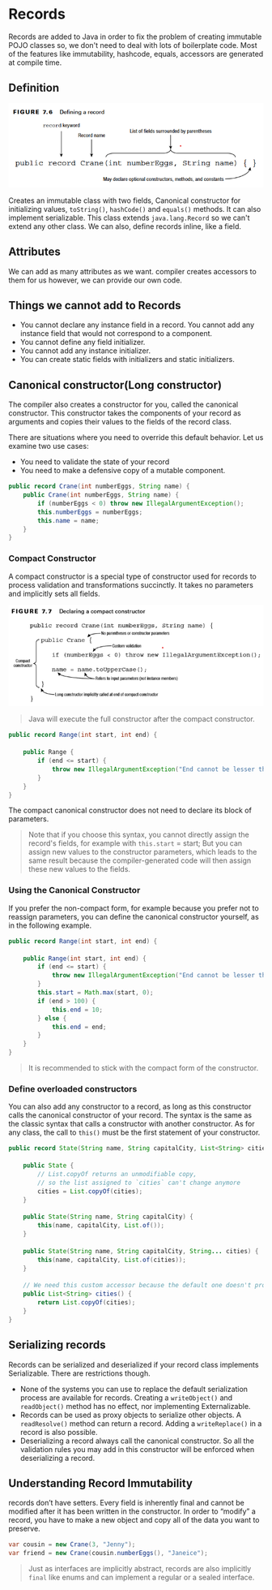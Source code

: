 # Records

Records are added to Java in order to fix the problem of creating immutable POJO classes so, we don't need to deal with lots of boilerplate code. Most of the features like immutability, hashcode, equals, accessors are generated at compile time.

## Definition

![definition](./images/definition.png)

Creates an immutable class with two fields, Canonical constructor for initializing values, `toString()`, `hashCode()` and `equals()` methods. It can also implement serializable. This class extends `java.lang.Record` so we can't extend any other class.
We can also, define records inline, like a field.

## Attributes

We can add as many attributes as we want. compiler creates accessors to them for us however, we can provide our own
code.

## Things we cannot add to Records

* You cannot declare any instance field in a record. You cannot add any instance field that would not correspond to a component.
* You cannot define any field initializer.
* You cannot add any instance initializer.
* You can create static fields with initializers and static initializers.

## Canonical constructor(Long constructor)

The compiler also creates a constructor for you, called the canonical constructor. This constructor takes the components of your record as arguments and copies their values to the fields of the record class.

There are situations where you need to override this default behavior. Let us examine two use cases:

* You need to validate the state of your record
* You need to make a defensive copy of a mutable component.

```Java
public record Crane(int numberEggs, String name) {
    public Crane(int numberEggs, String name) {
        if (numberEggs < 0) throw new IllegalArgumentException();
        this.numberEggs = numberEggs;
        this.name = name;
    }
}
```

### Compact Constructor

A compact constructor is a special type of constructor used for records to process validation and transformations succinctly. It takes no parameters and implicitly sets all fields.

![compactConstructor](./images/compactConstructor.png)

> Java will execute the full constructor after the compact constructor.

```java
public record Range(int start, int end) {

    public Range {
        if (end <= start) {
            throw new IllegalArgumentException("End cannot be lesser than start");
        }
    }
}

```

The compact canonical constructor does not need to declare its block of parameters.

> Note that if you choose this syntax, you cannot directly assign the record's fields, for example with `this.start` = start; But you can assign new values to the constructor parameters, which leads to the same result because the compiler-generated code will then assign these new values to the fields.

### Using the Canonical Constructor

If you prefer the non-compact form, for example because you prefer not to reassign parameters, you can define the canonical constructor yourself, as in the following example.

```java
public record Range(int start, int end) {

    public Range(int start, int end) {
        if (end <= start) {
            throw new IllegalArgumentException("End cannot be lesser than start");
        }
        this.start = Math.max(start, 0);
        if (end > 100) {
            this.end = 10;
        } else {
            this.end = end;
        }
    }
}

```

> It is recommended to stick with the compact form of the constructor.

### Define overloaded constructors

You can also add any constructor to a record, as long as this constructor calls the canonical constructor of your record. The syntax is the same as the classic syntax that calls a constructor with another constructor. As for any class, the call to `this()` must be the first statement of your constructor.

```java
public record State(String name, String capitalCity, List<String> cities) {

    public State {
        // List.copyOf returns an unmodifiable copy,
        // so the list assigned to `cities` can't change anymore
        cities = List.copyOf(cities);
    }

    public State(String name, String capitalCity) {
        this(name, capitalCity, List.of());
    }

    public State(String name, String capitalCity, String... cities) {
        this(name, capitalCity, List.of(cities));
    }

    // We need this custom accessor because the default one doesn't provide immutable list.
    public List<String> cities() {
        return List.copyOf(cities);
    }
}

```

## Serializing records

Records can be serialized and deserialized if your record class implements Serializable. There are restrictions though.

* None of the systems you can use to replace the default serialization process are available for records. Creating a `writeObject()` and `readObject()` method has no effect, nor implementing Externalizable.
* Records can be used as proxy objects to serialize other objects. A `readResolve()` method can return a record. Adding a `writeReplace()` in a record is also possible.
* Deserializing a record always call the canonical constructor. So all the validation rules you may add in this constructor will be enforced when deserializing a record.

## Understanding Record Immutability

records don’t have setters. Every field is inherently final and cannot be modified after it has been written in the constructor. In order to “modify” a record, you have to make a new object and copy all of the data you want to preserve.

```Java
var cousin = new Crane(3, "Jenny");
var friend = new Crane(cousin.numberEggs(), "Janeice");
```

> Just as interfaces are implicitly abstract, records are also implicitly `final` like enums and can implement a regular or a sealed interface.
